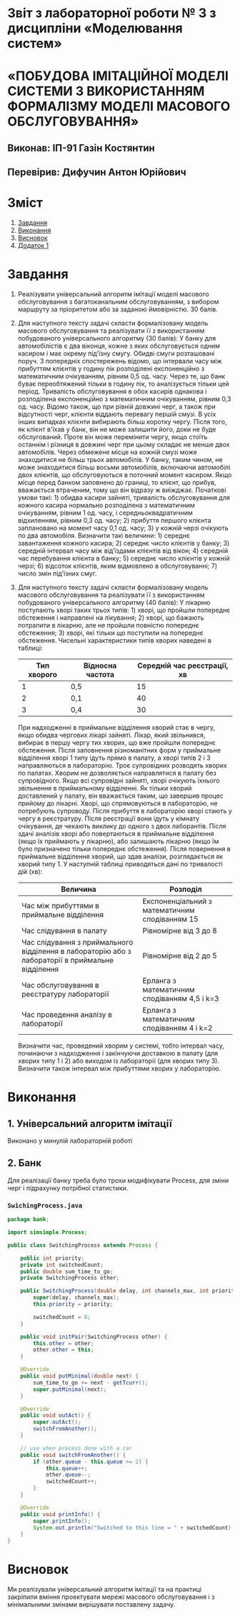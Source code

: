 <h1>Звіт
з лабораторної роботи  № 3 з дисципліни
«Моделювання систем»
</h1>

# «ПОБУДОВА ІМІТАЦІЙНОЇ МОДЕЛІ СИСТЕМИ З ВИКОРИСТАННЯМ ФОРМАЛІЗМУ МОДЕЛІ МАСОВОГО ОБСЛУГОВУВАННЯ»

## Виконав: ІП-91 Газін Костянтин

[//]: # ()
[//]: # ()
## Перевірив: Дифучин Антон Юрійович


# Зміст
1) [Завдання](#Завдання)
2) [Виконання](#Виконання)
3) [Висновок](#Висновок)
4) [Додаток 1](#Додаток-1)

# Завдання 
1. Реалізувати універсальний алгоритм імітації моделі масового
   обслуговування з багатоканальним обслуговуванням, з вибором
   маршруту за пріоритетом або за заданою ймовірністю. 30 балів.
2. Для наступного тексту задачі скласти формалізовану модель масового
   обслуговування та реалізувати її з використанням побудованого
   універсального алгоритму (30 балів):
   У банку для автомобілістів є два віконця, кожне з яких
   обслуговується одним касиром і має окрему під'їзну смугу. Обидві смуги
   розташовані поруч. З попередніх спостережень відомо, що інтервали часу
   між прибуттям клієнтів у годину пік розподілені експоненційно з
   математичним очікуванням, рівним 0,5 од. часу. Через те, що банк буває
   переобтяжений тільки в годину пік, то аналізується тільки цей період.
   Тривалість обслуговування в обох касирів однакова і розподілена
   експоненційно з математичним очікуванням, рівним 0,3 од. часу. Відомо
   також, що при рівній довжині черг, а також при відсутності черг, клієнти
   віддають перевагу першій смузі. В усіх інших випадках клієнти
   вибирають більш коротку чергу. Після того, як клієнт в'їхав у банк, він не
   може залишити його, доки не буде обслугований. Проте він може
   перемінити чергу, якщо стоїть останнім і різниця в довжині черг при
   цьому складає не менше двох автомобілів. Через обмежене місце на
   кожній смузі може знаходитися не більш трьох автомобілів. У банку,
   таким чином, не може знаходитися більш восьми автомобілів, включаючи
   автомобілі двох клієнтів, що обслуговуються в поточний момент
   касиром. Якщо місце перед банком заповнено до границі, то клієнт, що
   прибув, вважається втраченим, тому що він відразу ж виїжджає.
   Початкові умови такі: 1) обидва касири зайняті, тривалість
   обслуговування для кожного касира нормально розподілена з
   математичним очікуванням, рівним 1 од. часу, і середньоквадратичним
   відхиленням, рівним 0,3 од. часу; 2) прибуття першого клієнта
   заплановано на момент часу 0,1 од. часу; 3) у кожній черзі очікують по
   два автомобіля.
   Визначити такі величини: 1) середнє завантаження кожного касира; 2) середнє число клієнтів у банку; 3) середній інтервал часу між
   від'їздами клієнтів від вікон; 4) середній час перебування клієнта в банку; 5) середнє число клієнтів у кожній черзі; 6) відсоток клієнтів, яким
   відмовлено в обслуговуванні; 7) число змін під'їзних смуг.
3. Для наступного тексту задачі скласти формалізовану модель масового
   обслуговування та реалізувати її з використанням побудованого
   універсального алгоритму (40 балів):
   У лікарню поступають хворі таких трьох типів: 1) хворі, що
   пройшли попереднє обстеження і направлені на лікування; 2) хворі, що
   бажають потрапити в лікарню, але не пройшли повністю попереднє
   обстеження; 3) хворі, які тільки що поступили на попереднє обстеження.
   Чисельні характеристики типів хворих наведені в таблиці:

   | Тип хворого | Відносна частота | Середній час реєстрації, хв |
   |-------------|------------------|-----------------------------|
   | 1           | 0,5              | 15               |
   | 2           | 0,1              | 40               |
   | 3           | 0,4              | 30               |

   При надходженні в приймальне відділення хворий стає в чергу,
   якщо обидва чергових лікарі зайняті. Лікар, який звільнився, вибирає в
   першу чергу тих хворих, що вже пройшли попереднє обстеження. Після
   заповнення різноманітних форм у приймальне відділення хворі 1 типу
   ідуть прямо в палату, а хворі типів 2 і 3 направляються в лабораторію.
   Троє супровідних розводять хворих по палатах. Хворим не дозволяється
   направлятися в палату без супровідного. Якщо всі супровідні зайняті,
   хворі очікують їхнього звільнення в приймальному відділенні. Як тільки
   хворий доставлений у палату, він вважається таким, що завершив процес
   прийому до лікарні.
   Хворі, що спрямовуються в лабораторію, не потребують супроводу.
   Після прибуття в лабораторію хворі стають у чергу в реєстратуру. Після
   реєстрації вони ідуть у кімнату очікування, де чекають виклику до одного
   з двох лаборантів. Після здачі аналізів хворі або повертаються в
   приймальне відділення (якщо їх приймають у лікарню), або залишають
   лікарню (якщо їм було призначено тільки попереднє обстеження). Після
   повернення в приймальне відділення хворий, що здав аналізи,
   розглядається як хворий типу 1.
   У наступній таблиці приводяться дані по тривалості дій (хв):
   
   | Величина                                   | Розподіл                                       |
   |------------------------------------------------|--------------|
   | Час між прибуттями в приймальне відділення | Експоненціальний з математичним сподіванням 15 |
   | Час слідування в палату | Рівномірне від 3 до 8                          |
   | Час слідування з приймального відділення в лабораторію або з лабораторії в приймальне відділення | Рівномірне від 2 до 5                          |
   | Час обслуговування в реєстратуру лабораторії | Ерланга з математичним сподіванням 4,5 і k=3   |
   | Час проведення аналізу в лабораторії | Ерланга з математичним сподіванням 4 і k=2 |

   Визначити час, проведений хворим у системі, тобто інтервал часу,
   починаючи з надходження і закінчуючи доставкою в палату (для хворих
   типу 1 і 2) або виходом із лабораторії (для хворих типу 3). Визначити
   також інтервал між прибуттями хворих у лабораторію.

# Виконання

## 1. Універсальний алгоритм імітації
Виконано у минулій лабораторній роботі
## 2. Банк
Для реалізації банку треба було трохи модифікувати Process, для
зміни черг і підрахунку потрібної статистики.
### `SwichingProcess.java`
```java
package bank;

import simsimple.Process;

public class SwitchingProcess extends Process {

    public int priority;
    private int switchedCount;
    public double sum_time_to_go;
    private SwitchingProcess other;

    public SwitchingProcess(double delay, int channels_max, int priority) {
        super(delay, channels_max);
        this.priority = priority;

        switchedCount = 0;
    }

    public void initPair(SwitchingProcess other) {
        this.other = other;
        other.other = this;
    }

    @Override
    public void putMinimal(double next) {
        sum_time_to_go += next - getTcurr();
        super.putMinimal(next);
    }

    @Override
    public void outAct() {
        super.outAct();
        switchFromAnother();
    }

    // use when process done with a car
    public void switchFromAnother() {
        if (other.queue - this.queue >= 2) {
            this.queue++;
            other.queue--;
            switchedCount++;
        }
    }

    @Override
    public void printInfo() {
        super.printInfo();
        System.out.println("Switched to this line = " + switchedCount);
    }
}

```

# Висновок
Ми реалізували універсальний алгоритм імітації та на практиці закріпили вміння
проектувати мережі масового обслуговування і з мінімальними змінами вирішувати
поставлену задачу.